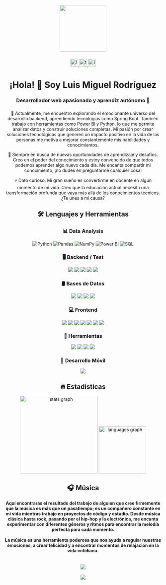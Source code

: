 <div align="center">
  <img height="150" src="https://camo.githubusercontent.com/62da68eb62b1e5f175f7d1f0191dd89a653d7908feb22d37d4a0ab07365d6791/68747470733a2f2f6d656469612e67697068792e636f6d2f6d656469612f4d3967624264396e6244724f5475314d71782f67697068792e676966" />
</div>

###

<div align="center">
  <a href="https://www.linkedin.com/in/luismiguelro/" target="_blank">
    <img src="https://img.shields.io/static/v1?message=LinkedIn&logo=linkedin&label=&color=0077B5&logoColor=white&labelColor=&style=for-the-badge" height="25" alt="linkedin logo" />
  </a>
  <a href="https://twitter.com/luismiguelro_" target="_blank">
    <img src="https://img.shields.io/static/v1?message=Twitter&logo=twitter&label=&color=1DA1F2&logoColor=white&labelColor=&style=for-the-badge" height="25" alt="twitter logo" />
  </a>
  <a href="https://www.instagram.com/luismiguelro_/" target="_blank">
    <img src="https://img.shields.io/static/v1?message=Instagram&logo=instagram&label=&color=E4405F&logoColor=white&labelColor=&style=for-the-badge" height="25" alt="instagram logo" />
  </a>
</div>

###

<h1 align="center">¡Hola! 👋 Soy Luis Miguel Rodríguez</h1>

###

<h3 align="center">Desarrollador web apasionado y aprendiz autónomo 🧠</h3>

###

<p align="center">
🌱 Actualmente, me encuentro explorando el emocionante universo del desarrollo backend, aprendiendo tecnologías como Spring Boot. También trabajo con herramientas como Power BI y Python, lo que me permite analizar datos y construir soluciones completas. Mi pasión por crear soluciones tecnológicas que generen un impacto positivo en la vida de las personas me motiva a mejorar constantemente mis habilidades y conocimientos.
</p>

<p align="center">
  🧠 Siempre en busca de nuevas oportunidades de aprendizaje y desafíos. Creo en el poder del conocimiento y estoy convencido de que todos podemos aprender algo nuevo cada día. Me encanta compartir mi conocimiento, ¡no dudes en preguntarme cualquier cosa!
</p>

<p align="center">
  ⚡ Dato curioso: Mi gran sueño es convertirme en docente en algún momento de mi vida. Creo que la educación actual necesita una transformación profunda que vaya más allá de los conocimientos técnicos. ¿Te unes a mi causa?
</p>

###

<h2 align="center">🛠 Lenguajes y Herramientas</h2>

###
<div align="center">

<h3> 📊 Data Analysis </h3>

![Python](https://img.shields.io/badge/python-0d1117?style=for-the-badge&logo=python&logoColor=3776AB) 
![Pandas](https://img.shields.io/badge/pandas-0d1117?style=for-the-badge&logo=pandas&logoColor=150458) 
![NumPy](https://img.shields.io/badge/numpy-0d1117?style=for-the-badge&logo=numpy&logoColor=013243) 
![Power BI](https://img.shields.io/badge/power%20bi-0d1117?style=for-the-badge&logo=powerbi&logoColor=F2C811) 
![SQL](https://img.shields.io/badge/sql-0d1117?style=for-the-badge&logo=mysql&logoColor=4479A1) 

###

<h3>🖥️ Backend / Test</h3>

![](https://img.shields.io/badge/java-0d1117?style=for-the-badge&logo=java&logoColor=007396)
![](https://img.shields.io/badge/spring-0d1117?style=for-the-badge&logo=spring&logoColor=6DB33F)
![](https://img.shields.io/badge/cucumber-0d1117?style=for-the-badge&logo=cucumber&logoColor=23D96C)
![](https://img.shields.io/badge/junit-0d1117?style=for-the-badge&logo=junit5&logoColor=25A162)
![](https://img.shields.io/badge/mockito-0d1117?style=for-the-badge&logo=mockito&logoColor=DA3832)

###

<h3> 🛢️ Bases de Datos</h3>

![](https://img.shields.io/badge/mysql-0d1117?style=for-the-badge&logo=mysql&logoColor=4479A1)
![](https://img.shields.io/badge/postgresql-0d1117?style=for-the-badge&logo=postgresql&logoColor=336791)
![](https://img.shields.io/badge/firebase-0d1117?style=for-the-badge&logo=firebase&logoColor=FFCA28)
![](https://img.shields.io/badge/mongodb-0d1117?style=for-the-badge&logo=mongodb&logoColor=47A248)

###

<h3>💻 Frontend</h3>

![](https://img.shields.io/badge/html-0d1117?style=for-the-badge&logo=html5&logoColor=E34F26)
![](https://img.shields.io/badge/css-0d1117?style=for-the-badge&logo=css3&logoColor=1572B6)
![](https://img.shields.io/badge/javascript-0d1117?style=for-the-badge&logo=javascript&logoColor=f7DF1E)
![](https://img.shields.io/badge/bootstrap-0d1117?style=for-the-badge&logo=bootstrap&logoColor=563D7C)
![](https://img.shields.io/badge/tailwind-0d1117?style=for-the-badge&logo=tailwindcss&logoColor=06B6D4)
![](https://img.shields.io/badge/sass-0d1117?style=for-the-badge&logo=sass&logoColor=CC6699)
![](https://img.shields.io/badge/react.js-0d1117?style=for-the-badge&logo=react&logoColor=61DAFB)


<h3>🧰 Herramientas</h3>

![](https://img.shields.io/badge/git-0d1117?style=for-the-badge&logo=git&logoColor=F05032)
![](https://img.shields.io/badge/github-0d1117?style=for-the-badge&logo=github&logoColor=FFFFFF)
![](https://img.shields.io/badge/visual%20studio%20code-0d1117?style=for-the-badge&logo=visual-studio-code&logoColor=007ACC)
![](https://img.shields.io/badge/intellij%20idea-0d1117?style=for-the-badge&logo=intellij-idea&logoColor=FFA500)

###

<h3>📱 Desarrollo Móvil</h3>

![](https://img.shields.io/badge/react%20native-0d1117?style=for-the-badge&logo=react&logoColor=61DAFB)

###


<h2 align="center">🔥 Estadísticas</h2>

<div align="center">
  <img src="https://github-readme-stats.vercel.app/api?username=luismiguelro&hide_title=false&hide_rank=false&show_icons=false&include_all_commits=true&count_private=true&disable_animations=false&theme=gruvbox&locale=es&hide_border=false&order=1" height="250" alt="stats graph" />
  <img src="https://github-readme-stats.vercel.app/api/top-langs?username=luismiguelro&locale=es&hide_title=false&layout=compact&card_width=320&langs_count=5&theme=gruvbox&hide_border=false&order=2" height="152" alt="languages graph" />
</div>

###

<h2 align="center">🎧 Música</h2>

<h4 align="center">Aquí encontrarás el resultado del trabajo de alguien que cree firmemente que la música es más que un pasatiempo; es un compañero constante en mi vida mientras trabajo en proyectos de código y estudio. Desde música clásica hasta rock, pasando por el hip-hop y la electrónica, me encanta experimentar con diferentes géneros y ritmos para encontrar la melodía perfecta para cada momento.<br><br>La música es una herramienta poderosa que nos ayuda a regular nuestras emociones, a crear felicidad y a encontrar momentos de relajación en la vida cotidiana.</h4>

<br />

<div align="center"><img src="https://spotify-github-profile.kittinanx.com/api/view.svg?uid=12175491494&cover_image=true&theme=default&show_offline=true&background_color=121212&interchange=true&bar_color_cover=true" /></div>

<br />

<div align="center">
  <img src="https://komarev.com/ghpvc/?username=luismiguelrodriguez3&&style=flat-square" align="center" />
</div>

